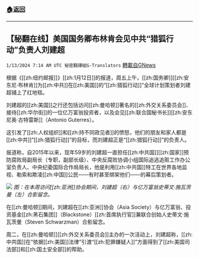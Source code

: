 ###  [:house:返回](README.md)
---


## 【秘翻在线】美国国务卿布林肯会见中共“猎狐行动”负责人刘建超
`1/13/2024 7:14 AM UTC 秘密翻譯組G-Translators` [轉載自GNews](https://gnews.org/articles/2214764)

根据《[[zh:纽约邮报]]》[[zh:1月12日]]的报道，周五上午，[[zh:国务卿]][[zh:安东尼·布林肯]]为[[zh:中共]]在[[zh:美国]]的“[[zh:猎狐行动]]”全球计划策划者刘建超铺上了红地毯。

刘建超的[[zh:美国]]之行还包括访问[[zh:曼哈顿]]著名的[[zh:外交关系委员会]]、接待[[zh:华尔街]]的一位亿万富翁投资者，以及会见[[zh:联合国秘书长]][[zh:安东尼奥·古特雷斯]]（Antonio Guterres）。

这引发了[[zh:人权组织]]和[[zh:持不同政见者]]的愤怒，他们的朋友和家人都是[[zh:中共]]“[[zh:猎狐行动]]”的目标，而刘建超正是“[[zh:猎狐行动]]”的负责人。

报道称，自2015年以来，现年59岁的刘建超一直担任[[zh:中共国]][[zh:国家]]预防腐败局副局长（专职，副部长级）、中央反腐败协调小组国际追逃追赃工作办公室负责人、中央纪委国际合作局局长，他是利用[[zh:中共国]]特工在世界各地监视、勒索和欺凌[[zh:中国]]公民——有时甚至绑架他们——的幕后策划者。

![](ipfs://QmespE2HPYtGTUkagHRtTJPnXQ2G94UTnWHgpv9yffkDcN?.png)
*图：在本周访问[[zh:亚洲]]协会期间，刘建超（右）与亿万富翁史蒂文·施瓦茨曼（左）合影留念。*

在[[zh:曼哈顿]]期间，刘建超在[[zh:亚洲]]协会（Asia Society）与亿万富翁、投资基金[[zh:黑石集团]]（Blackstone）[[zh:首席执行官]]兼联合创始人史蒂文·施瓦茨曼（Steven Schwarzman）合影留念。

周二，在[[zh:曼哈顿]][[zh:外交关系委员会]]主办的一次活动上，刘建超称，[[zh:中共国]]在“依据[[zh:美国]]法律”引渡“[[zh:犯罪嫌疑人]]”方面得到了[[zh:美国司法部]]和[[zh:国土安全部]]的帮助。
